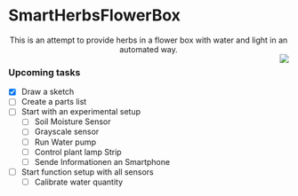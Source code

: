 # SmartHerbsFlowerBox
<center>This is an attempt to provide herbs in a flower box with water and light in an automated way.</center>
<img style="float: right;" src="https://user-images.githubusercontent.com/67168274/212015937-8ecb1e21-fb83-44d4-a89d-41328b2f5db4.png">

### Upcoming tasks
- [x] Draw a sketch
- [ ] Create a parts list
- [ ] Start with an experimental setup
  - [ ] Soil Moisture Sensor
  - [ ] Grayscale sensor
  - [ ] Run Water pump
  - [ ] Control plant lamp Strip
  - [ ] Sende Informationen an Smartphone
- [ ] Start function setup with all sensors
  - [ ] Calibrate water quantity
